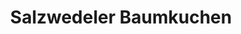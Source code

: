 ---
title: "Salzwedeler Baumkuchen"
url: /salzwedel/salzwedeler-baumkuchen-ernst-thaelmann-strasse/
shop: Bäckerei
---